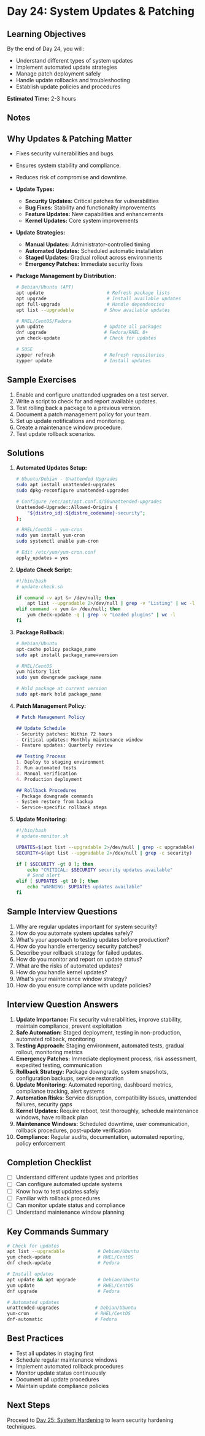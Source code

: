 # Day 24: System Updates & Patching

## Learning Objectives
By the end of Day 24, you will:
- Understand different types of system updates
- Implement automated update strategies
- Manage patch deployment safely
- Handle update rollbacks and troubleshooting
- Establish update policies and procedures

**Estimated Time:** 2-3 hours

## Notes

## Why Updates & Patching Matter
- Fixes security vulnerabilities and bugs.
- Ensures system stability and compliance.
- Reduces risk of compromise and downtime.

- **Update Types:**
  - **Security Updates:** Critical patches for vulnerabilities
  - **Bug Fixes:** Stability and functionality improvements
  - **Feature Updates:** New capabilities and enhancements
  - **Kernel Updates:** Core system improvements

- **Update Strategies:**
  - **Manual Updates:** Administrator-controlled timing
  - **Automated Updates:** Scheduled automatic installation
  - **Staged Updates:** Gradual rollout across environments
  - **Emergency Patches:** Immediate security fixes

- **Package Management by Distribution:**
  ```bash
  # Debian/Ubuntu (APT)
  apt update                       # Refresh package lists
  apt upgrade                      # Install available updates
  apt full-upgrade                 # Handle dependencies
  apt list --upgradable           # Show available updates
  
  # RHEL/CentOS/Fedora
  yum update                      # Update all packages
  dnf upgrade                     # Fedora/RHEL 8+
  yum check-update                # Check for updates
  
  # SUSE
  zypper refresh                  # Refresh repositories
  zypper update                   # Install updates
  ```

## Sample Exercises
1. Enable and configure unattended upgrades on a test server.
2. Write a script to check for and report available updates.
3. Test rolling back a package to a previous version.
4. Document a patch management policy for your team.
5. Set up update notifications and monitoring.
6. Create a maintenance window procedure.
7. Test update rollback scenarios.

## Solutions
1. **Automated Updates Setup:**
   ```bash
   # Ubuntu/Debian - Unattended Upgrades
   sudo apt install unattended-upgrades
   sudo dpkg-reconfigure unattended-upgrades
   
   # Configure /etc/apt/apt.conf.d/50unattended-upgrades
   Unattended-Upgrade::Allowed-Origins {
       "${distro_id}:${distro_codename}-security";
   };
   
   # RHEL/CentOS - yum-cron
   sudo yum install yum-cron
   sudo systemctl enable yum-cron
   
   # Edit /etc/yum/yum-cron.conf
   apply_updates = yes
   ```

2. **Update Check Script:**
   ```bash
   #!/bin/bash
   # update-check.sh
   
   if command -v apt &> /dev/null; then
       apt list --upgradable 2>/dev/null | grep -v "Listing" | wc -l
   elif command -v yum &> /dev/null; then
       yum check-update -q | grep -v "Loaded plugins" | wc -l
   fi
   ```

3. **Package Rollback:**
   ```bash
   # Debian/Ubuntu
   apt-cache policy package_name
   sudo apt install package_name=version
   
   # RHEL/CentOS
   yum history list
   sudo yum downgrade package_name
   
   # Hold package at current version
   sudo apt-mark hold package_name
   ```

4. **Patch Management Policy:**
   ```markdown
   # Patch Management Policy
   
   ## Update Schedule
   - Security patches: Within 72 hours
   - Critical updates: Monthly maintenance window
   - Feature updates: Quarterly review
   
   ## Testing Process
   1. Deploy to staging environment
   2. Run automated tests
   3. Manual verification
   4. Production deployment
   
   ## Rollback Procedures
   - Package downgrade commands
   - System restore from backup
   - Service-specific rollback steps
   ```

5. **Update Monitoring:**
   ```bash
   #!/bin/bash
   # update-monitor.sh
   
   UPDATES=$(apt list --upgradable 2>/dev/null | grep -c upgradable)
   SECURITY=$(apt list --upgradable 2>/dev/null | grep -c security)
   
   if [ $SECURITY -gt 0 ]; then
       echo "CRITICAL: $SECURITY security updates available"
       # Send alert
   elif [ $UPDATES -gt 10 ]; then
       echo "WARNING: $UPDATES updates available"
   fi
   ```

## Sample Interview Questions
1. Why are regular updates important for system security?
2. How do you automate system updates safely?
3. What's your approach to testing updates before production?
4. How do you handle emergency security patches?
5. Describe your rollback strategy for failed updates.
6. How do you monitor and report on update status?
7. What are the risks of automated updates?
8. How do you handle kernel updates?
9. What's your maintenance window strategy?
10. How do you ensure compliance with update policies?

## Interview Question Answers
1. **Update Importance:** Fix security vulnerabilities, improve stability, maintain compliance, prevent exploitation
2. **Safe Automation:** Staged deployment, testing in non-production, automated rollback, monitoring
3. **Testing Approach:** Staging environment, automated tests, gradual rollout, monitoring metrics
4. **Emergency Patches:** Immediate deployment process, risk assessment, expedited testing, communication
5. **Rollback Strategy:** Package downgrade, system snapshots, configuration backups, service restoration
6. **Update Monitoring:** Automated reporting, dashboard metrics, compliance tracking, alert systems
7. **Automation Risks:** Service disruption, compatibility issues, unattended failures, security gaps
8. **Kernel Updates:** Require reboot, test thoroughly, schedule maintenance windows, have rollback plan
9. **Maintenance Windows:** Scheduled downtime, user communication, rollback procedures, post-update verification
10. **Compliance:** Regular audits, documentation, automated reporting, policy enforcement

## Completion Checklist
- [ ] Understand different update types and priorities
- [ ] Can configure automated update systems
- [ ] Know how to test updates safely
- [ ] Familiar with rollback procedures
- [ ] Can monitor update status and compliance
- [ ] Understand maintenance window planning

## Key Commands Summary
```bash
# Check for updates
apt list --upgradable            # Debian/Ubuntu
yum check-update                 # RHEL/CentOS
dnf check-update                 # Fedora

# Install updates
apt update && apt upgrade        # Debian/Ubuntu
yum update                       # RHEL/CentOS
dnf upgrade                      # Fedora

# Automated updates
unattended-upgrades             # Debian/Ubuntu
yum-cron                        # RHEL/CentOS
dnf-automatic                   # Fedora
```

## Best Practices
- Test all updates in staging first
- Schedule regular maintenance windows
- Implement automated rollback procedures
- Monitor update status continuously
- Document all update procedures
- Maintain update compliance policies

## Next Steps
Proceed to [Day 25: System Hardening](../Day_25/notes_and_exercises.md) to learn security hardening techniques.
